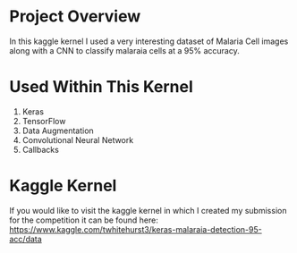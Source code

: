 # Project Overview
In this kaggle kernel I used a very interesting dataset of Malaria Cell images along with a CNN to classify malaraia cells at a 95% accuracy. 

# Used Within This Kernel
1) Keras
2) TensorFlow
3) Data Augmentation
4) Convolutional Neural Network
5) Callbacks

# Kaggle Kernel
If you would like to visit the kaggle kernel in which I created my submission for the competition it can be found here: https://www.kaggle.com/twhitehurst3/keras-malaraia-detection-95-acc/data

